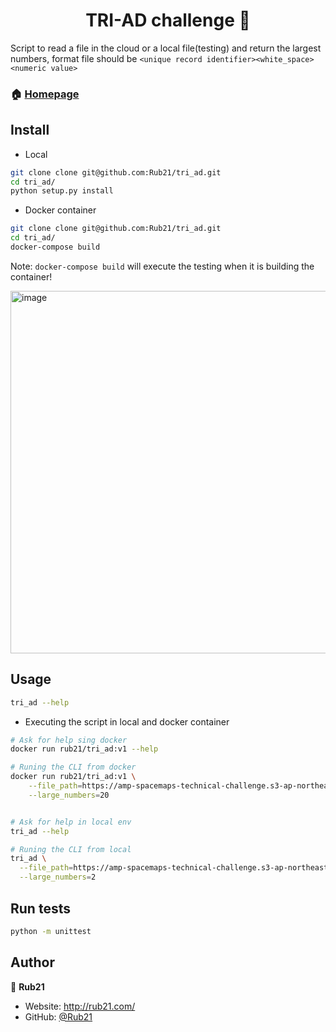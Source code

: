 <h1 align="center">TRI-AD challenge 👋</h1>

Script to read a file in the cloud or a local file(testing) and return the largest numbers, format file should be `<unique record identifier><white_space><numeric value>`

### 🏠 [Homepage](git@github.com:Rub21/tri_ad.git)

## Install

- Local
  
```sh
git clone clone git@github.com:Rub21/tri_ad.git
cd tri_ad/
python setup.py install
```

- Docker container

```sh
git clone clone git@github.com:Rub21/tri_ad.git
cd tri_ad/
docker-compose build
```
Note: `docker-compose build` will execute the testing when it is building the container!

<img width="580" alt="image" src="https://user-images.githubusercontent.com/1152236/102576469-9d7dcd80-40c3-11eb-8a68-a239a5d4a9cf.png">

## Usage

```sh
tri_ad --help
```

- Executing the script in local and docker container
  
```sh
# Ask for help sing docker
docker run rub21/tri_ad:v1 --help

# Runing the CLI from docker
docker run rub21/tri_ad:v1 \
    --file_path=https://amp-spacemaps-technical-challenge.s3-ap-northeast-1.amazonaws.com/spacemaps_technical_challenge.txt \
    --large_numbers=20


# Ask for help in local env
tri_ad --help

# Runing the CLI from local
tri_ad \
  --file_path=https://amp-spacemaps-technical-challenge.s3-ap-northeast-1.amazonaws.com/spacemaps_technical_challenge.txt \
  --large_numbers=2

```

## Run tests

```sh
python -m unittest
```

## Author

👤 **Rub21**

* Website: http://rub21.com/
* GitHub: [@Rub21](https://github.com/Rub21)
